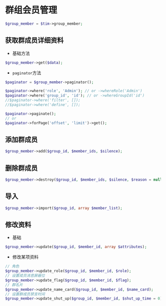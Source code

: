 # 群组会员管理

```php
$group_member = $tim->group_member;
```

## 获取群成员详细资料

- 基础方法
```php
$group_member->get($data);
```

-  `paginator`方法
```php
$paginator = $group_member->paginator();

$paginator->where('role', 'Admin'); // or ->whereRole('Admin')
$paginator->where('group_id', 'id'); // or ->whereGroupId('id')
//$paginator->where('filter', []);
//$paginator->where('define', []);

$paginator->paginate();
// or
$paginator->forPage('offset', 'limit')->get();
```

## 添加群成员

```php
$group_member->add($group_id, $member_ids, $silence);
```

## 删除群成员

```php
$group_member->destroy($group_id, $member_ids, $silence, $reason = null);
```

## 导入
```php
$group_member->import($group_id, array $member_list);
```

## 修改资料

- 基础
```php
$group_member->update($group_id, $member_id, array $attributes);
```

- 修改某项资料
```php
// 角色
$group_member->update_role($group_id, $member_id, $role);
// 设置成员消息屏蔽位
$group_member->update_flag($group_id, $member_id, $flag);
// 群名片
$group_member->update_name_card($group_id, $member_id, $name_card);
// 设置群成员禁言时间
$group_member->update_shut_up($group_id, $member_id, $shut_up_time = 0);
```
